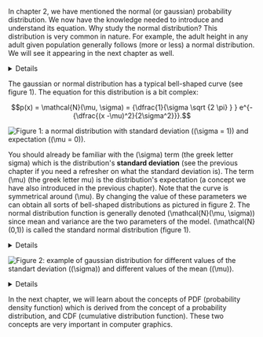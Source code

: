 In chapter 2, we have mentioned the normal (or gaussian) probability distribution. We now have the knowledge needed to introduce and understand its equation. Why study the normal distribution? This distribution is very common in nature. For example, the adult height in any adult given population generally follows (more or less) a normal distribution. We will see it appearing in the next chapter as well.

<details>
If you reproduce these curves for yourself, you will probably get a better sense of what the parameters of the equation do. You can use Grapher on Mac and Gnuplot on Linux.
</details>

The gaussian or normal distribution has a typical bell-shaped curve (see figure 1). The equation for this distribution is a bit complex:

$$p(x) = \mathcal{N}(\mu, \sigma) = {\dfrac{1}{\sigma \sqrt {2 \pi} } } e^{-{\dfrac{(x -\mu)^2}{2\sigma^2}}}.$$

![Figure 1: a normal distribution with standard deviation (\(\sigma = 1\)) and expectation (\(\mu = 0\)).](/images/monte-carlo-methods/gaussian1.png?)

You should already be familiar with the \(\sigma\) term (the greek letter sigma) which is the distribution's **standard deviation** (see the previous chapter if you need a refresher on what the standard deviation is). The term \(\mu\) (the greek letter mu) is the distribution's expectation (a concept we have also introduced in the previous chapter). Note that the curve is symmetrical around \(\mu\). By changing the value of these parameters we can obtain all sorts of bell-shaped distributions as pictured in figure 2\. The normal distribution function is generally denoted \(\mathcal{N}(\mu, \sigma)\) since mean and variance are the two parameters of the model. \(\mathcal{N}(0,1)\) is called the standard normal distribution (figure 1).

<details>
Advanced: add in a future revision of the lesson to show that the expected value of the standard normal distribution is 0, the area under the curve is 1 and the standard deviation is 1\. Note in the figure below that when the standard deviation is smaller the curve is higher. The area under the curve is 1 no matter which standard deviation you chose.
</details>

![Figure 2: example of gaussian distribution for different values of the standart deviation (\(\sigma\)) and different values of the mean (\(\mu\)).](/images/monte-carlo-methods/gauss.png?)

<details>
![](/images/monte-carlo-methods/skew.png?)

If you read more about statistics you may come across the terms skew and kurtosis. In the image above we have drawn a normal distribution in red (with a standard deviation of 2 and a mean of 5). When the curve is perfectly symmetrical around the mean (the vertical cyan line) then we say that the skew of the distribution is 0. When the distribution has a larger tail to the left, the skew is negative (and the skew is positive when the tail is larger to the right). The term kurtosis designates how pointy or smooth the curve is compared to a normal distribution (right). A curve that is narrower than the normal distribution is said to have a positive kurtosis. These are not so important (especially in computer graphics) but these two parameters will help us in the next chapter to compare how close our distribution of data is to a "perfect" normal distribution.
</details>

In the next chapter, we will learn about the concepts of PDF (probability density function) which is derived from the concept of a probability distribution, and CDF (cumulative distribution function). These two concepts are very important in computer graphics.